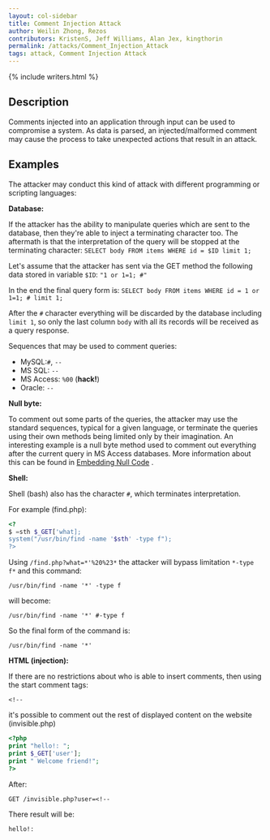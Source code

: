 ```yaml
---
layout: col-sidebar
title: Comment Injection Attack
author: Weilin Zhong, Rezos
contributors: KristenS, Jeff Williams, Alan Jex, kingthorin
permalink: /attacks/Comment_Injection_Attack
tags: attack, Comment Injection Attack
---
```


{% include writers.html %}

## Description

Comments injected into an application through input can be used to
compromise a system. As data is parsed, an injected/malformed comment
may cause the process to take unexpected actions that result in an
attack.

## Examples

The attacker may conduct this kind of attack with different programming
or scripting languages:

**Database:**

If the attacker has the ability to manipulate queries which are sent to
the database, then they're able to inject a terminating character too. The
aftermath is that the interpretation of the query will be stopped at the
terminating character: `SELECT body FROM items WHERE id = $ID limit 1;`

Let's assume that the attacker has sent via the GET method the following
data stored in variable `$ID`: `"1 or 1=1; #"`

In the end the final query form is: `SELECT body FROM items WHERE id = 1 or 1=1; # limit 1;`

After the `#` character everything will be discarded by the database
including `limit 1`, so only the last column `body` with all its
records will be received as a query response.

Sequences that may be used to comment queries:

- MySQL:`#`, `--`
- MS SQL: `--`
- MS Access: `%00` (**hack\!**)
- Oracle: `--`

**Null byte:**

To comment out some parts of the queries, the attacker may use the
standard sequences, typical for a given language, or terminate the
queries using their own methods being limited only by their imagination. An
interesting example is a null byte method used to comment out everything
after the current query in MS Access databases. More information about
this can be found in [Embedding Null
Code](Embedding_Null_Code) .

**Shell:**

Shell (bash) also has the character `#`, which terminates
interpretation.

For example (find.php):

```php
<?
$ =sth $_GET['what];
system("/usr/bin/find -name '$sth' -type f");
?>
```

Using `/find.php?what=*'%20%23*` the attacker will bypass limitation
`*-type f*` and this command:

`/usr/bin/find -name '*' -type f`

will become:

`/usr/bin/find -name '*' #-type f`

So the final form of the command is:

`/usr/bin/find -name '*'`

**HTML (injection):**

If there are no restrictions about who is able to insert comments, then
using the start comment tags:

`<!--`

it's possible to comment out the rest of displayed content on the
website (invisible.php)

```php
<?php
print "hello!: ";
print $_GET['user'];
print " Welcome friend!";
?>
```

After:

`GET /invisible.php?user=<!--`

There result will be:

`hello!:`

